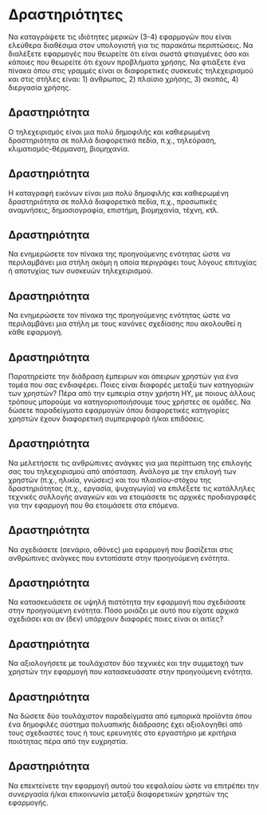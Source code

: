 
# Δραστηριότητες

Να καταγράψετε τις ιδιότητες μερικών (3-4) εφαρμογών που είναι ελεύθερα διαθέσιμα στον υπολογιστή για τις παρακάτω περιπτώσεις. Να διαλέξετε εφαρμογές που θεωρείτε ότι είναι σωστά φτιαγμένες όσο και κάποιες που θεωρείτε ότι έχουν προβλήματα χρήσης. Να φτιάξετε ένα πίνακα όπου στις γραμμές είναι οι διαφορετικές συσκευές τηλεχειρισμού και στις στήλες είναι: 1) άνθρωπος, 2) πλαίσιο χρήσης, 3) σκοπός, 4) διεργασία χρήσης.

## Δραστηριότητα
Ο τηλεχειρισμός είναι μια πολύ δημοφιλής και καθιερωμένη δραστηριότητα σε πολλά διαφορετικά πεδία, π.χ., τηλεόραση, κλιματισμός-θέρμανση, βιομηχανία.

## Δραστηριότητα
Η καταγραφή εικόνων είναι μια πολύ δημοφιλής και καθιερωμένη δραστηριότητα σε πολλά διαφορετικά πεδία, π.χ., προσωπικές αναμνήσεις, δημοσιογραφία, επιστήμη, βιομηχανία, τέχνη, κτλ.

## Δραστηριότητα
Να ενημερώσετε τον πίνακα της προηγούμενης ενότητας ώστε να περιλαμβάνει μια στήλη ακόμη η οποία περιγράφει τους λόγους επιτυχίας ή αποτυχίας των συσκευών τηλεχειρισμού.

## Δραστηριότητα
Να ενημερώσετε τον πίνακα της προηγούμενης ενότητας ώστε να περιλαμβάνει μια στήλη με τους κανόνες σχεδίασης που ακολουθεί η κάθε εφαρμογή.

## Δραστηριότητα
Παρατηρείστε την διάδραση έμπειρων και άπειρων χρηστών για ένα τομέα που σας ενδιαφέρει. Ποιες είναι διαφορές μεταξύ των κατηγοριών των χρηστών? Πέρα από την εμπειρία στην χρήστη ΗΥ, με ποιους άλλους τρόπους μπορούμε να κατηγοριοποιήσουμε τους χρήστες σε ομάδες. Να δώσετε παραδείγματα εφαρμογών όπου διαφορετικές κατηγορίες χρηστών έχουν διαφορετική συμπεριφορά ή/και επιδόσεις.

## Δραστηριότητα
Να μελετήσετε τις ανθρώπινες ανάγκες για μια περίπτωση της επιλογής σας του τηλεχειρισμού από απόσταση. Ανάλογα με την επιλογή των χρηστών (π.χ., ηλικία, γνώσεις) και του πλαισίου-στόχου της δραστηριότητας (π.χ., εργασία, ψυχαγωγία) να επιλέξετε τις κατάλληλες τεχνικές συλλογής αναγκών και να ετοιμάσετε τις αρχικές προδιαγραφές για την εφαρμογή που θα ετοιμάσετε στα επόμενα.

## Δραστηριότητα
Να σχεδιάσετε (σενάριο, οθόνες) μια εφαρμογή που βασίζεται στις ανθρώπινες ανάγκες που εντοπίσατε στην προηγούμενη ενότητα.

## Δραστηριότητα
Να κατασκευάσετε σε υψηλή πιστότητα την εφαρμογή που σχεδιάσατε στην προηγούμενη ενότητα. Πόσο μοιάζει με αυτό που είχατε αρχικά σχεδιάσει και αν (δεν) υπάρχουν διαφορές ποιες είναι οι αιτίες?

## Δραστηριότητα
Να αξιολογήσετε με τουλάχιστον δύο τεχνικές και την συμμετοχή των χρηστών την εφαρμογή που κατασκευάσατε στην προηγούμενη ενότητα.

## Δραστηριότητα
Να δώσετε δύο τουλάχιστον παραδείγματα από εμπορικά προϊόντα όπου ένα δημοφιλές σύστημα πολυαπικής διάδρασης έχει αξιολογηθεί από τους σχεδιαστές τους ή τους ερευνητές στο εργαστήριο με κριτήρια ποιότητας πέρα από την ευχρηστία.

## Δραστηριότητα
Να επεκτείνετε την εφαρμογή αυτού του κεφαλαίου ώστε να επιτρέπει την συνεργασία ή/και επικοινωνία μεταξύ διαφορετικών χρηστών της εφαρμογής.
